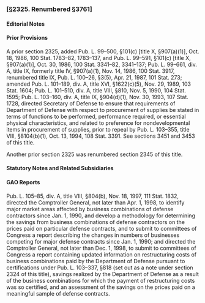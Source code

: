 ### [§2325. Renumbered §3761] ###

#### **Editorial Notes** ####

#### Prior Provisions ####

A prior section 2325, added Pub. L. 99–500, §101(c) [title X, §907(a)(1)], Oct. 18, 1986, 100 Stat. 1783–82, 1783–137, and Pub. L. 99–591, §101(c) [title X, §907(a)(1)], Oct. 30, 1986, 100 Stat. 3341–82, 3341–137; Pub. L. 99–661, div. A, title IX, formerly title IV, §907(a)(1), Nov. 14, 1986, 100 Stat. 3917, renumbered title IX, Pub. L. 100–26, §3(5), Apr. 21, 1987, 101 Stat. 273; amended Pub. L. 101–189, div. A, title XVI, §1622(c)(5), Nov. 29, 1989, 103 Stat. 1604; Pub. L. 101–510, div. A, title VIII, §810, Nov. 5, 1990, 104 Stat. 1595; Pub. L. 103–160, div. A, title IX, §904(d)(1), Nov. 30, 1993, 107 Stat. 1728, directed Secretary of Defense to ensure that requirements of Department of Defense with respect to procurement of supplies be stated in terms of functions to be performed, performance required, or essential physical characteristics, and related to preference for nondevelopmental items in procurement of supplies, prior to repeal by Pub. L. 103–355, title VIII, §8104(b)(1), Oct. 13, 1994, 108 Stat. 3391. See sections 3451 and 3453 of this title.

Another prior section 2325 was renumbered section 2345 of this title.

#### **Statutory Notes and Related Subsidiaries** ####

#### GAO Reports ####

Pub. L. 105–85, div. A, title VIII, §804(b), Nov. 18, 1997, 111 Stat. 1832, directed the Comptroller General, not later than Apr. 1, 1998, to identify major market areas affected by business combinations of defense contractors since Jan. 1, 1990, and develop a methodology for determining the savings from business combinations of defense contractors on the prices paid on particular defense contracts, and to submit to committees of Congress a report describing the changes in numbers of businesses competing for major defense contracts since Jan. 1, 1990; and directed the Comptroller General, not later than Dec. 1, 1998, to submit to committees of Congress a report containing updated information on restructuring costs of business combinations paid by the Department of Defense pursuant to certifications under Pub. L. 103–337, §818 (set out as a note under section 2324 of this title), savings realized by the Department of Defense as a result of the business combinations for which the payment of restructuring costs was so certified, and an assessment of the savings on the prices paid on a meaningful sample of defense contracts.